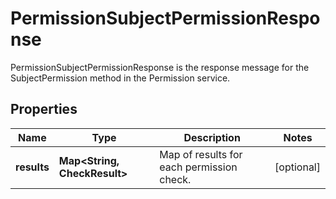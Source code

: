 

# PermissionSubjectPermissionResponse

PermissionSubjectPermissionResponse is the response message for the SubjectPermission method in the Permission service.

## Properties

| Name | Type | Description | Notes |
|------------ | ------------- | ------------- | -------------|
|**results** | **Map&lt;String, CheckResult&gt;** | Map of results for each permission check. |  [optional] |



